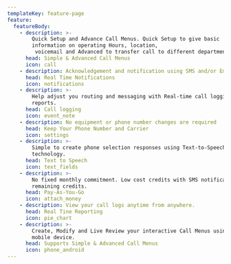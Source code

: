 ```yaml
---
templateKey: feature-page
feature:
  featureBody:
    - description: >-
        Quick Setup and Advance Call Menus. Quick Setup to give basic
        information on operating Hours, location,
         voicemail and Advanced to transfer call to different departments, multi-level menus and Call Routing.
      head: Simple & Advanced Call Menus
      icon: call
    - description: Acknowledgement and notification using SMS and/or Email.
      head: Real Time Notifications
      icon: notifications
    - description: >-
        Help adjust you routing and messaging with Real-time call logging
        reports.
      head: Call logging
      icon: event_note
    - description: No equipment or phone number changes are required
      head: Keep Your Phone Number and Carrier
      icon: settings
    - description: >-
        Simple to create phone selection responses using Text-to-Speech
        technology.
      head: Text to Speech
      icon: text_fields
    - description: >-
        No fixed monthly commitment. Low cost credits with SMS notification on
        remaining credits.
      head: Pay-As-You-Go
      icon: attach_money
    - description: View your call logs anytime from anywhere.
      head: Real Tine Reporting
      icon: pie_chart
    - description: >-
        Create, Modify and Live Review your interactive Call Menus using your
        mobile device.
      head: Supports Simple & Advanced Call Menus
      icon: phone_android
---
```


